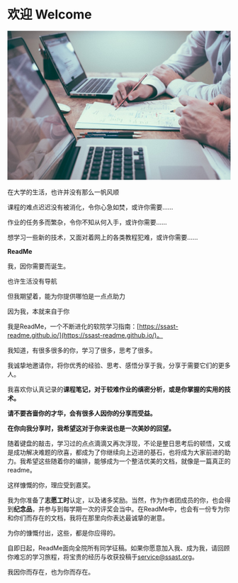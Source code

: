 # 欢迎 Welcome

<img src="img/web/help_doc.jpg" alt="互助文档" style="zoom: 50%;" />

在大学的生活，也许并没有那么一帆风顺

课程的难点迟迟没有被消化，令你心急如焚，或许你需要……

作业的任务多而繁杂，令你不知从何入手，或许你需要……

想学习一些新的技术，又面对着网上的各类教程犯难，或许你需要……

**ReadMe**

我，因你需要而诞生。

也许生活没有导航

但我期望着，能为你提供哪怕是一点点助力

因为我，本就来自于你

 

我是ReadMe，一个不断进化的软院学习指南：[https://ssast-readme.github.io/](https://ssast-readme.github.io/)。

 

我知道，有很多很多的你，学习了很多，思考了很多。

我诚挚地邀请你，将你优秀的经验、思考、感悟分享于我，分享于需要它们的更多人。

我喜欢你认真记录的**课程笔记，对于较难作业的缜密分析，**或是你掌握的**实用的技术。**

**请不要吝啬你的才华，会有很多人因你的分享而受益。**

 

**在你向我分享时，我希望这对于你来说也是一次美妙的回望。**

随着键盘的敲击，学习过的点点滴滴又再次浮现，不论是整日思考后的顿悟，又或是成功解决难题的欣喜，都成为了你继续向上迈进的基石，也将成为大家前进的助力。我希望这些随着你的编排，能够成为一个整洁优美的文档，就像是一篇真正的readme。

 

这样慷慨的你，理应受到嘉奖。

我为你准备了**志愿工时**认定，以及诸多奖励。当然，作为作者团成员的你，也会得到**纪念品**，并参与到每学期一次的评奖会当中。在ReadMe中，也会有一份专为你和你们而存在的文档，我将在那里向你表达最诚挚的谢意。

为你的慷慨付出，这些，都是你应得的。

 

自即日起，ReadMe面向全院所有同学征稿。如果你愿意加入我、成为我，请回顾你难忘的学习旅程，将宝贵的经历与收获投稿于[service@ssast.org](mailto:service@ssast.org)。

 

我因你而存在，也为你而存在。
